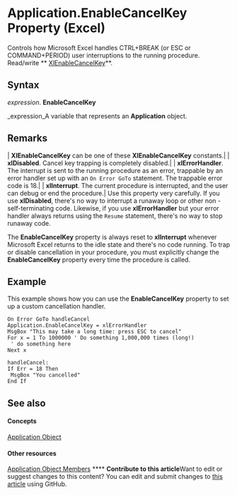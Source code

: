 
# Application.EnableCancelKey Property (Excel)

Controls how Microsoft Excel handles CTRL+BREAK (or ESC or COMMAND+PERIOD) user interruptions to the running procedure. Read/write  ** [XlEnableCancelKey](ccf1a7d1-c2fe-7a7e-16d8-ebb4ebf5ba6b.md)**.


## Syntax

 _expression_. **EnableCancelKey**

 _expression_A variable that represents an  **Application** object.


## Remarks



| **XlEnableCancelKey** can be one of these **XlEnableCancelKey** constants.|
| **xlDisabled**. Cancel key trapping is completely disabled.|
| **xlErrorHandler**. The interrupt is sent to the running procedure as an error, trappable by an error handler set up with an  `On Error GoTo` statement. The trappable error code is 18.|
| **xlInterrupt**. The current procedure is interrupted, and the user can debug or end the procedure.|
Use this property very carefully. If you use  **xlDisabled**, there's no way to interrupt a runaway loop or other non - self-terminating code. Likewise, if you use  **xlErrorHandler** but your error handler always returns using the `Resume` statement, there's no way to stop runaway code.

The  **EnableCancelKey** property is always reset to **xlInterrupt** whenever Microsoft Excel returns to the idle state and there's no code running. To trap or disable cancellation in your procedure, you must explicitly change the **EnableCancelKey** property every time the procedure is called.


## Example

This example shows how you can use the  **EnableCancelKey** property to set up a custom cancellation handler.


```
On Error GoTo handleCancel 
Application.EnableCancelKey = xlErrorHandler 
MsgBox "This may take a long time: press ESC to cancel" 
For x = 1 To 1000000 ' Do something 1,000,000 times (long!) 
 ' do something here 
Next x 
 
handleCancel: 
If Err = 18 Then 
 MsgBox "You cancelled" 
End If
```


## See also


#### Concepts


 [Application Object](19b73597-5cf9-4f56-8227-b5211f657f6f.md)
#### Other resources


 [Application Object Members](4cb9ca42-8d07-cc9c-2d80-4eb9a5921e1e.md)
****   **Contribute to this article**Want to edit or suggest changes to this content? You can edit and submit changes to  [this article](https://github.com/jhershey00/VBA_Excel_Test/OpenXMLCon/articles/7c9c17b3-dd04-c914-4ed5-a6ef81ccf0c3.md) using GitHub.

